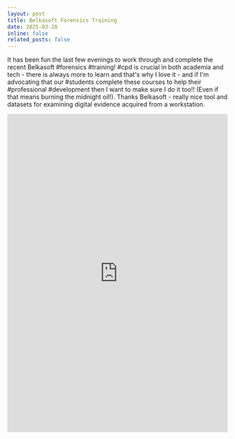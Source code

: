 ```yaml
---
layout: post
title: Belkasoft Forensics Training
date: 2025-03-28
inline: false
related_posts: false
---
```


It has been fun the last few evenings to work through and complete the recent Belkasoft #forensics #training! #cpd is crucial in both academia and tech - there is always more to learn and that's why I love it - and if I'm advocating that our #students complete these courses to help their #professional #development then I want to make sure I do it too!! (Even if that means burning the midnight oil!). Thanks Belkasoft - really nice tool and datasets for examining digital evidence acquired from a workstation.

<p style="text-align:center;">
<iframe src="https://www.linkedin.com/embed/feed/update/urn:li:share:7298294100422774784" height="727" width="504" frameborder="0" allowfullscreen="" title="Embedded post"></iframe>
</p>


